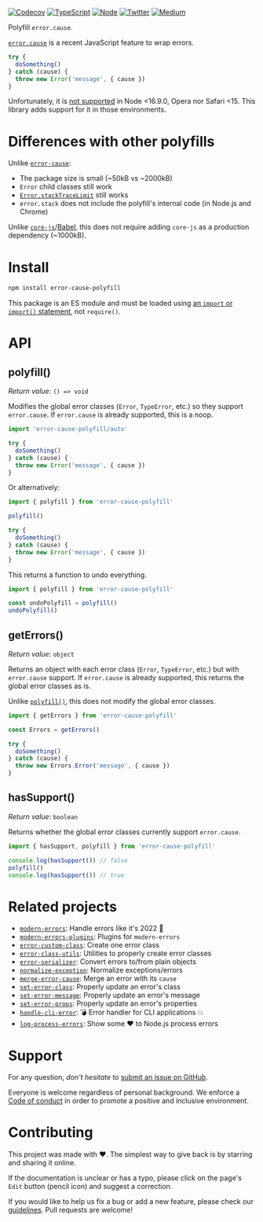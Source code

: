 [![Codecov](https://img.shields.io/codecov/c/github/ehmicky/error-cause-polyfill.svg?label=tested&logo=codecov)](https://codecov.io/gh/ehmicky/error-cause-polyfill)
[![TypeScript](https://img.shields.io/badge/-typed-brightgreen?logo=typescript&colorA=gray&logoColor=0096ff)](/src/main.d.ts)
[![Node](https://img.shields.io/node/v/error-cause-polyfill.svg?logo=node.js&logoColor=66cc33)](https://www.npmjs.com/package/error-cause-polyfill)
[![Twitter](https://img.shields.io/badge/%E2%80%8B-twitter-brightgreen.svg?logo=twitter)](https://twitter.com/intent/follow?screen_name=ehmicky)
[![Medium](https://img.shields.io/badge/%E2%80%8B-medium-brightgreen.svg?logo=medium)](https://medium.com/@ehmicky)

Polyfill `error.cause`.

[`error.cause`](https://developer.mozilla.org/en-US/docs/Web/JavaScript/Reference/Global_Objects/Error/cause)
is a recent JavaScript feature to wrap errors.

```js
try {
  doSomething()
} catch (cause) {
  throw new Error('message', { cause })
}
```

Unfortunately, it is
[not supported](https://developer.mozilla.org/en-US/docs/Web/JavaScript/Reference/Global_Objects/Error/cause#browser_compatibility)
in Node <16.9.0, Opera nor Safari <15. This library adds support for it in those
environments.

# Differences with other polyfills

Unlike [`error-cause`](https://github.com/es-shims/error-cause):

- The package size is small (~50kB vs ~2000kB)
- `Error` child classes still work
- [`Error.stackTraceLimit`](https://nodejs.org/api/errors.html#errorstacktracelimit)
  still works
- `error.stack` does not include the polyfill's internal code (in Node.js and
  Chrome)

Unlike
[`core-js`](https://github.com/zloirock/core-js)/[Babel](https://github.com/babel/babel),
this does not require adding `core-js` as a production dependency (~1000kB).

# Install

```bash
npm install error-cause-polyfill
```

This package is an ES module and must be loaded using
[an `import` or `import()` statement](https://gist.github.com/sindresorhus/a39789f98801d908bbc7ff3ecc99d99c),
not `require()`.

# API

## polyfill()

_Return value_: `() => void`

Modifies the global error classes (`Error`, `TypeError`, etc.) so they support
`error.cause`. If `error.cause` is already supported, this is a noop.

<!-- eslint-disable import/no-unassigned-import -->

```js
import 'error-cause-polyfill/auto'

try {
  doSomething()
} catch (cause) {
  throw new Error('message', { cause })
}
```

Or alternatively:

```js
import { polyfill } from 'error-cause-polyfill'

polyfill()

try {
  doSomething()
} catch (cause) {
  throw new Error('message', { cause })
}
```

This returns a function to undo everything.

```js
import { polyfill } from 'error-cause-polyfill'

const undoPolyfill = polyfill()
undoPolyfill()
```

## getErrors()

_Return value_: `object`

Returns an object with each error class (`Error`, `TypeError`, etc.) but with
`error.cause` support. If `error.cause` is already supported, this returns the
global error classes as is.

Unlike [`polyfill()`](#polyfill), this does not modify the global error classes.

<!-- eslint-disable no-shadow -->

```js
import { getErrors } from 'error-cause-polyfill'

const Errors = getErrors()

try {
  doSomething()
} catch (cause) {
  throw new Errors.Error('message', { cause })
}
```

## hasSupport()

_Return value_: `boolean`

Returns whether the global error classes currently support `error.cause`.

```js
import { hasSupport, polyfill } from 'error-cause-polyfill'

console.log(hasSupport()) // false
polyfill()
console.log(hasSupport()) // true
```

# Related projects

- [`modern-errors`](https://github.com/ehmicky/modern-errors): Handle errors
  like it's 2022 🔮
- [`modern-errors-plugins`](https://github.com/ehmicky/modern-errors-plugins):
  Plugins for `modern-errors`
- [`error-custom-class`](https://github.com/ehmicky/error-custom-class): Create
  one error class
- [`error-class-utils`](https://github.com/ehmicky/error-class-utils): Utilities
  to properly create error classes
- [`error-serializer`](https://github.com/ehmicky/error-serializer): Convert
  errors to/from plain objects
- [`normalize-exception`](https://github.com/ehmicky/normalize-exception):
  Normalize exceptions/errors
- [`merge-error-cause`](https://github.com/ehmicky/merge-error-cause): Merge an
  error with its `cause`
- [`set-error-class`](https://github.com/ehmicky/set-error-class): Properly
  update an error's class
- [`set-error-message`](https://github.com/ehmicky/set-error-message): Properly
  update an error's message
- [`set-error-props`](https://github.com/ehmicky/set-error-props): Properly
  update an error's properties
- [`handle-cli-error`](https://github.com/ehmicky/handle-cli-error): 💣 Error
  handler for CLI applications 💥
- [`log-process-errors`](https://github.com/ehmicky/log-process-errors): Show
  some ❤ to Node.js process errors

# Support

For any question, _don't hesitate_ to [submit an issue on GitHub](../../issues).

Everyone is welcome regardless of personal background. We enforce a
[Code of conduct](CODE_OF_CONDUCT.md) in order to promote a positive and
inclusive environment.

# Contributing

This project was made with ❤️. The simplest way to give back is by starring and
sharing it online.

If the documentation is unclear or has a typo, please click on the page's `Edit`
button (pencil icon) and suggest a correction.

If you would like to help us fix a bug or add a new feature, please check our
[guidelines](CONTRIBUTING.md). Pull requests are welcome!

<!-- Thanks go to our wonderful contributors: -->

<!-- ALL-CONTRIBUTORS-LIST:START -->
<!-- prettier-ignore -->
<!--
<table><tr><td align="center"><a href="https://twitter.com/ehmicky"><img src="https://avatars2.githubusercontent.com/u/8136211?v=4" width="100px;" alt="ehmicky"/><br /><sub><b>ehmicky</b></sub></a><br /><a href="https://github.com/ehmicky/error-cause-polyfill/commits?author=ehmicky" title="Code">💻</a> <a href="#design-ehmicky" title="Design">🎨</a> <a href="#ideas-ehmicky" title="Ideas, Planning, & Feedback">🤔</a> <a href="https://github.com/ehmicky/error-cause-polyfill/commits?author=ehmicky" title="Documentation">📖</a></td></tr></table>
 -->
<!-- ALL-CONTRIBUTORS-LIST:END -->
